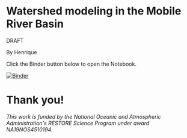 # Watershed modeling in the Mobile River Basin

DRAFT

By Henrique

Click the Binder button below to open the Notebook.

[![Binder](https://mybinder.org/badge_logo.svg)](https://mybinder.org/v2/gh/OyBcSt/Watershed-modeling/HEAD?labpath=index.ipynb)


# Thank you!
*This work is funded by the National Oceanic and Atmospheric Administration's RESTORE Science Program under award NA19NOS4510194.*

